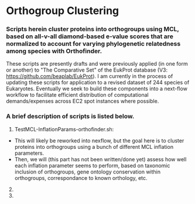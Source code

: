 # Orthogroup Clustering
### Scripts herein cluster proteins into orthogroups using MCL, based on all-v-all diamond-based e-value scores that are normalized to account for varying phylogenetic relatedness among species with Orthofinder. 
These scripts are presently drafts and were previously applied (in one form or another) to "The Comparative Set" of the EukProt database (V3: https://github.com/beaplab/EukProt).
I am currently in the process of updating these scripts for application to a revised dataset of 244 species of Eukaryotes.
Eventually we seek to build these components into a next-flow workflow to facilitate efficient distribution of computational demands/expenses across EC2 spot instances where possible. 

### A brief description of scripts is listed below. 
1) TestMCL-InflationParams-orthofinder.sh:
  -  This will likely be reworked into nexflow, but the goal here is to cluster proteins into orthogroups using a bunch of different MCL inflation parameters. 
  -  Then, we will (this part has not been written/done yet) assess how well each inflation parameter seems to perform, based on taxonomic inclusion of orthogroups, gene ontology conservation within orthogroups, correspondance to known orthology, etc. 

2)
3)
